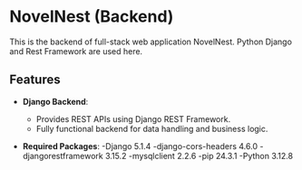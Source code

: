 # NovelNest (Backend)

This is the backend of full-stack web application NovelNest.
Python Django and Rest Framework are used here.

## Features

- **Django Backend**:
  - Provides REST APIs using Django REST Framework.
  - Fully functional backend for data handling and business logic.

- **Required Packages**:
  -Django              5.1.4
  -django-cors-headers 4.6.0
  -djangorestframework 3.15.2
  -mysqlclient         2.2.6
  -pip                 24.3.1
  -Python              3.12.8
